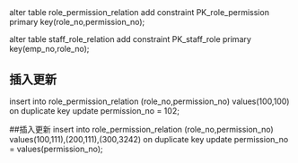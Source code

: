 

##
alter table role_permission_relation add constraint PK_role_permission primary key(role_no,permission_no);

alter table staff_role_relation add constraint PK_staff_role primary key(emp_no,role_no);

## 插入更新
insert into role_permission_relation
(role_no,permission_no)
values(100,100)
on duplicate key update permission_no = 102;

##插入更新
insert into role_permission_relation
(role_no,permission_no)
values(100,111),(200,111),(300,3242)
on duplicate key update permission_no = values(permission_no);